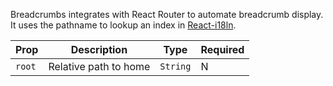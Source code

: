Breadcrumbs integrates with React Router to automate
breadcrumb display. It uses the pathname to lookup an index
in [React-i18ln](https://github.com/i18next/react-i18next).

| Prop   | Description           | Type     | Required |
| ------ | --------------------- | -------- | -------- |
| `root` | Relative path to home | `String` | N        |
